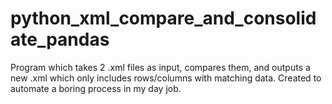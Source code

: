 # python_xml_compare_and_consolidate_pandas
Program which takes 2 .xml files as input, compares them, and outputs a new .xml which only includes rows/columns with matching data. Created to automate a boring process in my day job.

